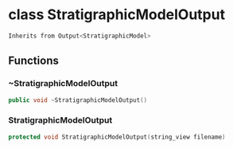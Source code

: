 # class StratigraphicModelOutput


```cpp
Inherits from Output<StratigraphicModel>
```



## Functions

### ~StratigraphicModelOutput

```cpp
public void ~StratigraphicModelOutput()
```


### StratigraphicModelOutput

```cpp
protected void StratigraphicModelOutput(string_view filename)
```




